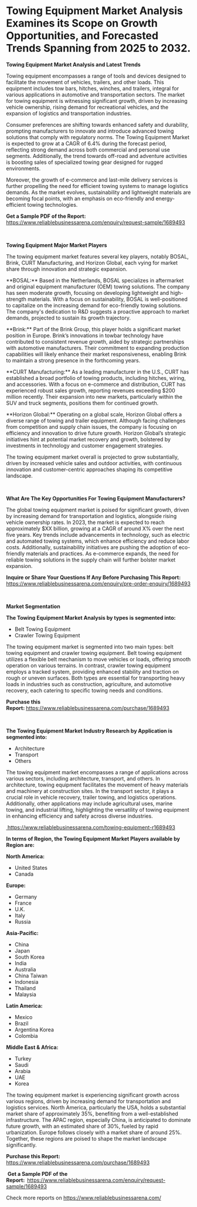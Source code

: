 <p><h1>Towing Equipment Market Analysis Examines its Scope on Growth Opportunities, and Forecasted Trends Spanning from 2025 to 2032.</h1></p><p><strong>Towing Equipment Market Analysis and Latest Trends</strong></p>
<p><p>Towing equipment encompasses a range of tools and devices designed to facilitate the movement of vehicles, trailers, and other loads. This equipment includes tow bars, hitches, winches, and trailers, integral for various applications in automotive and transportation sectors. The market for towing equipment is witnessing significant growth, driven by increasing vehicle ownership, rising demand for recreational vehicles, and the expansion of logistics and transportation industries. </p><p>Consumer preferences are shifting towards enhanced safety and durability, prompting manufacturers to innovate and introduce advanced towing solutions that comply with regulatory norms. The Towing Equipment Market is expected to grow at a CAGR of 6.4% during the forecast period, reflecting strong demand across both commercial and personal use segments. Additionally, the trend towards off-road and adventure activities is boosting sales of specialized towing gear designed for rugged environments. </p><p>Moreover, the growth of e-commerce and last-mile delivery services is further propelling the need for efficient towing systems to manage logistics demands. As the market evolves, sustainability and lightweight materials are becoming focal points, with an emphasis on eco-friendly and energy-efficient towing technologies.</p></p>
<p><strong>Get a Sample PDF of the Report:&nbsp;</strong> <a href="https://www.reliablebusinessarena.com/enquiry/request-sample/1689493?utm_campaign=2292&utm_medium=2&utm_source=Github&utm_content=ia&utm_term=20022025&utm_id=towing-equipment">https://www.reliablebusinessarena.com/enquiry/request-sample/1689493</a></p>
<p>&nbsp;</p>
<p><strong>Towing Equipment Major Market Players</strong></p>
<p><p>The towing equipment market features several key players, notably BOSAL, Brink, CURT Manufacturing, and Horizon Global, each vying for market share through innovation and strategic expansion.</p><p>**BOSAL:** Based in the Netherlands, BOSAL specializes in aftermarket and original equipment manufacturer (OEM) towing solutions. The company has seen moderate growth, focusing on developing lightweight and high-strength materials. With a focus on sustainability, BOSAL is well-positioned to capitalize on the increasing demand for eco-friendly towing solutions. The company's dedication to R&D suggests a proactive approach to market demands, projected to sustain its growth trajectory.</p><p>**Brink:** Part of the Brink Group, this player holds a significant market position in Europe. Brink’s innovations in towbar technology have contributed to consistent revenue growth, aided by strategic partnerships with automotive manufacturers. Their commitment to expanding production capabilities will likely enhance their market responsiveness, enabling Brink to maintain a strong presence in the forthcoming years.</p><p>**CURT Manufacturing:** As a leading manufacturer in the U.S., CURT has established a broad portfolio of towing products, including hitches, wiring, and accessories. With a focus on e-commerce and distribution, CURT has experienced robust sales growth, reporting revenues exceeding $200 million recently. Their expansion into new markets, particularly within the SUV and truck segments, positions them for continued growth.</p><p>**Horizon Global:** Operating on a global scale, Horizon Global offers a diverse range of towing and trailer equipment. Although facing challenges from competition and supply chain issues, the company is focusing on efficiency and innovation to drive future growth. Horizon Global’s strategic initiatives hint at potential market recovery and growth, bolstered by investments in technology and customer engagement strategies.</p><p>The towing equipment market overall is projected to grow substantially, driven by increased vehicle sales and outdoor activities, with continuous innovation and customer-centric approaches shaping its competitive landscape.</p></p>
<p>&nbsp;</p>
<p><strong>What Are The Key Opportunities For Towing Equipment Manufacturers?</strong></p>
<p><p>The global towing equipment market is poised for significant growth, driven by increasing demand for transportation and logistics, alongside rising vehicle ownership rates. In 2023, the market is expected to reach approximately $XX billion, growing at a CAGR of around X% over the next five years. Key trends include advancements in technology, such as electric and automated towing systems, which enhance efficiency and reduce labor costs. Additionally, sustainability initiatives are pushing the adoption of eco-friendly materials and practices. As e-commerce expands, the need for reliable towing solutions in the supply chain will further bolster market expansion.</p></p>
<p><strong>Inquire or Share Your Questions If Any Before Purchasing This Report:</strong> <a href="https://www.reliablebusinessarena.com/enquiry/pre-order-enquiry/1689493?utm_campaign=2292&utm_medium=2&utm_source=Github&utm_content=ia&utm_term=20022025&utm_id=towing-equipment">https://www.reliablebusinessarena.com/enquiry/pre-order-enquiry/1689493</a></p>
<p>&nbsp;</p>
<p><strong>Market Segmentation</strong></p>
<p><strong>The Towing Equipment Market Analysis by types is segmented into:</strong></p>
<p><ul><li>Belt Towing Equipment</li><li>Crawler Towing Equipment</li></ul></p>
<p><p>The towing equipment market is segmented into two main types: belt towing equipment and crawler towing equipment. Belt towing equipment utilizes a flexible belt mechanism to move vehicles or loads, offering smooth operation on various terrains. In contrast, crawler towing equipment employs a tracked system, providing enhanced stability and traction on rough or uneven surfaces. Both types are essential for transporting heavy loads in industries such as construction, agriculture, and automotive recovery, each catering to specific towing needs and conditions.</p></p>
<p><strong>Purchase this Report:&nbsp;</strong><a href="https://www.reliablebusinessarena.com/purchase/1689493?utm_campaign=2292&utm_medium=2&utm_source=Github&utm_content=ia&utm_term=20022025&utm_id=towing-equipment">https://www.reliablebusinessarena.com/purchase/1689493</a></p>
<p>&nbsp;</p>
<p><strong>The Towing Equipment Market Industry Research by Application is segmented into:</strong></p>
<p><ul><li>Architecture</li><li>Transport</li><li>Others</li></ul></p>
<p><p>The towing equipment market encompasses a range of applications across various sectors, including architecture, transport, and others. In architecture, towing equipment facilitates the movement of heavy materials and machinery at construction sites. In the transport sector, it plays a crucial role in vehicle recovery, trailer towing, and logistics operations. Additionally, other applications may include agricultural uses, marine towing, and industrial lifting, highlighting the versatility of towing equipment in enhancing efficiency and safety across diverse industries.</p></p>
<p><a href="https://www.reliablebusinessarena.com/towing-equipment-r1689493?utm_campaign=2292&utm_medium=2&utm_source=Github&utm_content=ia&utm_term=20022025&utm_id=towing-equipment">&nbsp;https://www.reliablebusinessarena.com/towing-equipment-r1689493</a></p>
<p><strong>In terms of Region, the Towing Equipment Market Players available by Region are:</strong></p>
<p>
    <p> <strong> North America: </strong>
        <ul>
            <li>United States</li>
            <li>Canada</li>
        </ul>
        </p> 
    <p> <strong> Europe: </strong>
        <ul>
            <li>Germany</li>
            <li>France</li>
            <li>U.K.</li>
            <li>Italy</li>
            <li>Russia</li>
        </ul>
        </p> 
    <p> <strong> Asia-Pacific: </strong>
        <ul>
            <li>China</li>
            <li>Japan</li>
            <li>South Korea</li>
            <li>India</li>
            <li>Australia</li>
            <li>China Taiwan</li>
            <li>Indonesia</li>
            <li>Thailand</li>
            <li>Malaysia</li>
        </ul>
        </p> 
    <p> <strong> Latin America: </strong>
        <ul>
            <li>Mexico</li>
            <li>Brazil</li>
            <li>Argentina Korea</li>
            <li>Colombia</li>
        </ul>
        </p> 
    <p> <strong> Middle East & Africa: </strong>
        <ul>
            <li>Turkey</li>
            <li>Saudi</li>
            <li>Arabia</li>
            <li>UAE</li>
            <li>Korea</li>
        </ul>
    </p>
    </p>
<p><p>The towing equipment market is experiencing significant growth across various regions, driven by increasing demand for transportation and logistics services. North America, particularly the USA, holds a substantial market share of approximately 35%, benefiting from a well-established infrastructure. The APAC region, especially China, is anticipated to dominate future growth, with an estimated share of 30%, fueled by rapid urbanization. Europe follows closely with a market share of around 25%. Together, these regions are poised to shape the market landscape significantly.</p></p>
<p><strong>Purchase this Report: </strong><a href="https://www.reliablebusinessarena.com/purchase/1689493?utm_campaign=2292&utm_medium=2&utm_source=Github&utm_content=ia&utm_term=20022025&utm_id=towing-equipment">https://www.reliablebusinessarena.com/purchase/1689493</a></p>
<p>&nbsp;<strong>Get a Sample PDF of the Report:&nbsp;&nbsp;</strong><a href="https://www.reliablebusinessarena.com/enquiry/request-sample/1689493?utm_campaign=2292&utm_medium=2&utm_source=Github&utm_content=ia&utm_term=20022025&utm_id=towing-equipment">https://www.reliablebusinessarena.com/enquiry/request-sample/1689493</a></p>
<p><strong></strong></p>
<p>Check more reports on <a href="https://www.reliablebusinessarena.com/?utm_campaign=2292&utm_medium=2&utm_source=Github&utm_content=ia&utm_term=20022025&utm_id=towing-equipment">https://www.reliablebusinessarena.com/</a></p>